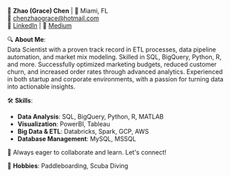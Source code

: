 🌟 **Zhao (Grace) Chen** | 📍 Miami, FL  
📧 [chenzhaograce@hotmail.com](mailto:chenzhaograce@hotmail.com)  
🔗 [LinkedIn](https://www.linkedin.com/in/grace-chen-2021/) | 📝 [Medium](https://czzgrace.medium.com/)

🔍 **About Me**:  
Data Scientist with a proven track record in ETL processes, data pipeline automation, and market mix modeling. Skilled in SQL, BigQuery, Python, R, and more. Successfully optimized marketing budgets, reduced customer churn, and increased order rates through advanced analytics. Experienced in both startup and corporate environments, with a passion for turning data into actionable insights.

🛠 **Skills**:  
- **Data Analysis**: SQL, BigQuery, Python, R, MATLAB
- **Visualization**: PowerBI, Tableau
- **Big Data & ETL**: Databricks, Spark, GCP, AWS
- **Database Management**: MySQL, MSSQL

🌱 Always eager to collaborate and learn. Let's connect!

🌊 **Hobbies**: Paddleboarding, Scuba Diving
